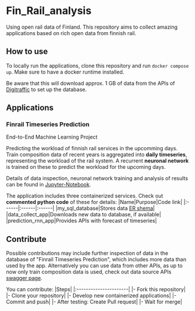 # Fin_Rail_analysis
 Using open rail data of Finland. This repository aims to collect amazing applications based on rich open data from finnish rail.

## How to use
To locally run the applications, clone this repository and run `docker compose up`.
Make sure to have a docker runtime installed. 

Be aware that this will download approx. 1 GB of data from the APIs of [Digitraffic](https://www.digitraffic.fi/en/) to set up the database.

## Applications
### Finrail Timeseries Prediction
End-to-End Machine Learning Project

Predicting the workload of finnish rail services in the upcomming days. Train composition data of recent years is aggregated into **daily timeseries**, representing the workload
of the rail system. A recurrent **neuronal network** is trained on these to predict the workload for the upcoming days.

Details of data inspection, neuronal network training and analysis of results can be found in [Jupyter-Notebook](Training_RNN_model.ipynb).

The application includes three containerized services. Check out **commented python code** of these for details:
|Name|Purpose|Code link|
|:------|:------|:------|
|my_sql_database|Stores data [ER shema](ER_shema.png)|
|data_collect_app|Downloads new data to database, if available|
|prediction_rnn_app|Provides APIs with forecast of timeseries|
## Contribute
Possible contributions may include further inspection of data in the database of "Finrail Timeseries Prediction", which includes more data than used by the app. Alternatively
you can use data from other APIs, as up to now only train composition data is used, check out data source APIs [swagger page](https://rata.digitraffic.fi/swagger/). 

You can contribute:
 |Steps|
 |:----------------------|
 |- Fork this repository|
 |- Clone your repository|
 |- Develop new containerized applications|
 |- Commit and push|
 |- After testing: Create Pull request|
 |- Wait for merge|

